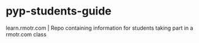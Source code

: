 # pyp-students-guide
learn.rmotr.com | Repo containing information for students taking part in a rmotr.com class
